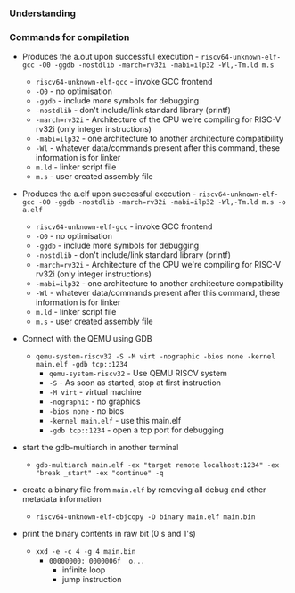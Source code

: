 ### Understanding

### Commands for compilation
* Produces the a.out upon successful execution - `riscv64-unknown-elf-gcc -O0 -ggdb -nostdlib -march=rv32i -mabi=ilp32 -Wl,-Tm.ld m.s`
    - `riscv64-unknown-elf-gcc` - invoke GCC frontend
    - `-O0` - no optimisation
    - `-ggdb` - include more symbols for debugging
    - `-nostdlib` - don't include/link standard library (printf)
    - `-march=rv32i` - Architecture of the CPU we're compiling for RISC-V rv32i (only integer instructions)
    - `-mabi=ilp32` - one architecture to another architecture compatibility
    - `-Wl` - whatever data/commands present after this command, these information is for linker
    - `m.ld` - linker script file
    - `m.s` - user created assembly file

* Produces the a.elf upon successful execution - `riscv64-unknown-elf-gcc -O0 -ggdb -nostdlib -march=rv32i -mabi=ilp32 -Wl,-Tm.ld m.s -o a.elf`
    - `riscv64-unknown-elf-gcc` - invoke GCC frontend
    - `-O0` - no optimisation
    - `-ggdb` - include more symbols for debugging
    - `-nostdlib` - don't include/link standard library (printf)
    - `-march=rv32i` - Architecture of the CPU we're compiling for RISC-V rv32i (only integer instructions)
    - `-mabi=ilp32` - one architecture to another architecture compatibility
    - `-Wl` - whatever data/commands present after this command, these information is for linker
    - `m.ld` - linker script file
    - `m.s` - user created assembly file

* Connect with the QEMU using GDB
    - `qemu-system-riscv32 -S -M virt -nographic -bios none -kernel main.elf -gdb tcp::1234`
        - `qemu-system-riscv32` - Use QEMU RISCV system
        - `-S` - As soon as started, stop at first instruction
        - `-M virt` - virtual machine
        - `-nographic` - no graphics
        - `-bios none` - no bios
        - `-kernel main.elf` - use this main.elf
        - `-gdb tcp::1234` - open a tcp port for debugging

* start the gdb-multiarch in another terminal
    - `gdb-multiarch main.elf -ex "target remote localhost:1234" -ex "break _start" -ex "continue" -q`

* create a binary file from `main.elf` by removing all debug and other metadata information
    - `riscv64-unknown-elf-objcopy -O binary main.elf main.bin`

* print the binary contents in raw bit (0's and 1's)
    - `xxd -e -c 4 -g 4 main.bin` 
        - `00000000: 0000006f  o...`
            - infinite loop
            - jump instruction